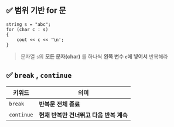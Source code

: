 

## ✅ 범위 기반 for 문 
```
string s = "abc";
for (char c : s) 
{
    cout << c << '\n';
}

```

> 문자열 `s`의 **모든 문자(char)** 를 하나씩 **왼쪽 변수 `c`에 넣어서** 반복해라

## ✅ `break` , `continue`

| 키워드        | 의미                       |
| ---------- | ------------------------ |
| `break`    | **반복문 전체 종료**            |
| `continue` | **현재 반복만 건너뛰고 다음 반복 계속** |
